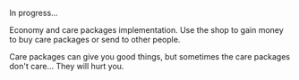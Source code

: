 In progress...

Economy and care packages implementation. Use the shop to gain money to buy care packages or send to other people.

Care packages can give you good things, but sometimes the care packages don't care... They will hurt you.
